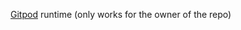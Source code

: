 [Gitpod](https://gitpod.io/#git@github.com:ontouchstart/polyglot-lab.git) runtime (only works for the owner of the repo)

